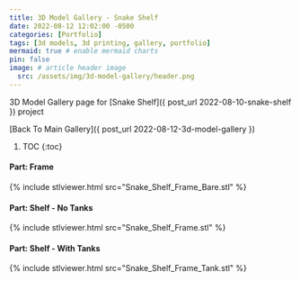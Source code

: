 ```yaml
---
title: 3D Model Gallery - Snake Shelf
date: 2022-08-12 12:02:00 -0500
categories: [Portfolio]
tags: [3d models, 3d printing, gallery, portfolio]
mermaid: true # enable mermaid charts
pin: false
image: # article header image
  src: /assets/img/3d-model-gallery/header.png
---
```


3D Model Gallery page for [Snake Shelf]({ post_url 2022-08-10-snake-shelf }) project

[Back To Main Gallery]({ post_url 2022-08-12-3d-model-gallery })

1. TOC
{:toc}

#### Part: Frame

{% include stlviewer.html src="Snake_Shelf_Frame_Bare.stl" %}

#### Part: Shelf - No Tanks

{% include stlviewer.html src="Snake_Shelf_Frame.stl" %}

#### Part: Shelf - With Tanks

{% include stlviewer.html src="Snake_Shelf_Frame_Tank.stl" %}